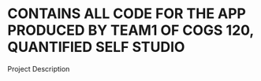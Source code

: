 CONTAINS ALL CODE FOR THE APP PRODUCED BY TEAM1 OF COGS 120, QUANTIFIED SELF STUDIO
====

Project Description
